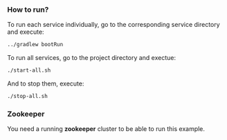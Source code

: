 ### How to run?
To run each service individually, go to the corresponding service directory and execute:
```bash
../gradlew bootRun
```
To run all services, go to the project directory and exectue:
```bash
./start-all.sh
```
And to stop them, execute:
```bash
./stop-all.sh
```

### Zookeeper
You need a running **zookeeper** cluster to be able to run this example.

